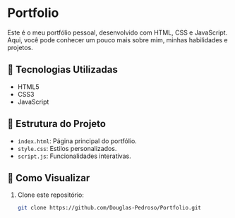 # Portfolio

Este é o meu portfólio pessoal, desenvolvido com HTML, CSS e JavaScript. Aqui, você pode conhecer um pouco mais sobre mim, minhas habilidades e projetos.

## 🚀 Tecnologias Utilizadas

- HTML5
- CSS3
- JavaScript

## 📂 Estrutura do Projeto

- `index.html`: Página principal do portfólio.
- `style.css`: Estilos personalizados.
- `script.js`: Funcionalidades interativas.

## 📌 Como Visualizar

1. Clone este repositório:
   ```bash
   git clone https://github.com/Douglas-Pedroso/Portfolio.git

